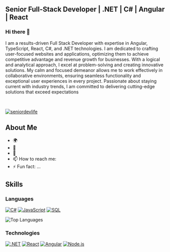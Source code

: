 ## Senior Full-Stack Developer | .NET | C# | Angular | React

### Hi there 👋

I am a results-driven Full Stack Developer with expertise in Angular, TypeScript, React, C#, and .NET technologies. I am dedicated to crafting user-focused websites and applications, optimizing them to achieve competitive advantage and revenue growth for businesses. With a logical and analytical approach, I excel at problem-solving and creating innovative solutions. My calm and focused demeanor allows me to work effectively in collaborative environments, ensuring seamless functionality and exceptional user experiences in every project. Passionate about staying current with industry trends, I am committed to delivering cutting-edge solutions that exceed expectations

<br />

<p align="left">
  <a href="https://github.com/ryo-ma/github-profile-trophy"><img src="https://github-profile-trophy.vercel.app/?username=seniordevlife&theme=chalk&column=4" alt="seniordevlife" /></a>
</p>

## About Me
- 🌍  
- 🔭 
- 🌱 
- 📫 How to reach me: 
- ⚡ Fun fact: ...

## Skills

### Languages
[![C#](https://img.shields.io/badge/-C%23-239120?logo=c-sharp&logoColor=white&style=plastic)](https://ra1nbow.xyz?ref=github)
[![JavaScript](https://img.shields.io/badge/-JavaScript-F7DF1E?logo=javascript&logoColor=white&style=plastic)](https://ra1nbow.xyz?ref=github)
[![SQL](https://img.shields.io/badge/-SQL-4479A1?logo=MySQL&logoColor=white&style=plastic)](https://ra1nbow.xyz?ref=github)

![Top Languages](https://github-readme-stats.vercel.app/api/top-langs/?username=seniortechdev&layout=compact&langs_count=8&bg_color=0,52fa5a21,4dfcff21,c64dff21&theme=tokyonight)


### Technologies
[![.NET](https://img.shields.io/badge/-.NET-512BD4?logo=.net&logoColor=white&style=plastic)](https://ra1nbow.xyz?ref=github)
[![React](https://img.shields.io/badge/-ReactJs-61DAFB?logo=react&logoColor=white&style=plastic)](https://ra1nbow.xyz?ref=github)
[![Angular](https://img.shields.io/badge/-Angular-900603?logo=angular&logoColor=white&style=plastic)](https://ra1nbow.xyz?ref=github)
[![Node.js](https://img.shields.io/badge/-Node.js-339933?logo=node.js&logoColor=white&style=plastic)](https://ra1nbow.xyz?ref=github)

